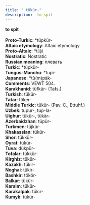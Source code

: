 ```yaml
---
title: " tükür-"
description:  to spit
---
```

<strong> to spit</strong><br><br>
<strong>Proto-Turkic</strong>:  *tüpkür-<br>
<strong>Altaic etymology</strong>:  Altaic etymology<br>
<strong> Proto-Altaic</strong>:  *t`ŭ̀p`i<br>
<strong>Nostratic</strong>:  Nostratic<br>
<strong>Russian meaning</strong>:  плевать<br>
<strong>Turkic</strong>:  *tüpkür-<br>
<strong>Tungus-Manchu</strong>:  *tupi-<br>
<strong>Japanese</strong>:  *tù(m)pàk-<br>
<strong>Comments</strong>:  VEWT 504.<br>
<strong>Karakhanid</strong>:  tüfkür- (Tafs.)<br>
<strong>Turkish</strong>:  tükür-<br>
<strong>Tatar</strong>:  töker-<br>
<strong>Middle Turkic</strong>:  tükür- (Pav. C., Ettuhf.)<br>
<strong>Uzbek</strong>:  tupur-, tup-la-<br>
<strong>Uighur</strong>:  tükür-, tükär-<br>
<strong>Azerbaidzhan</strong>:  tüpür-<br>
<strong>Turkmen</strong>:  tüjkür-<br>
<strong>Khakassian</strong>:  tükür-<br>
<strong>Shor</strong>:  tükkür-<br>
<strong>Oyrat</strong>:  tükür-<br>
<strong>Tuva</strong>:  dükpür-<br>
<strong>Tofalar</strong>:  tükkür-<br>
<strong>Kirghiz</strong>:  tükür-<br>
<strong>Kazakh</strong>:  tükir-<br>
<strong>Noghai</strong>:  tükir-<br>
<strong>Bashkir</strong>:  tökör-<br>
<strong>Balkar</strong>:  tükür-<br>
<strong>Karaim</strong>:  tükür-<br>
<strong>Karakalpak</strong>:  tükir-<br>
<strong>Kumyk</strong>:  tükür-<br>


